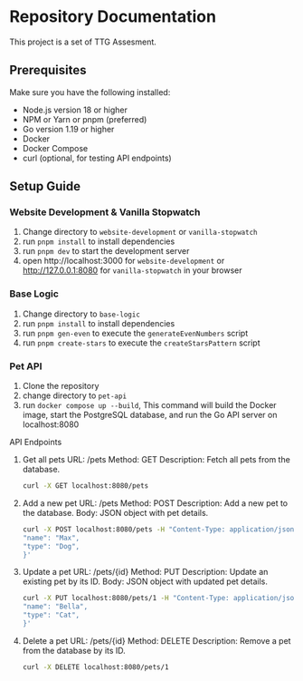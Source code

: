 # Repository Documentation

This project is a set of TTG Assesment.

## Prerequisites

Make sure you have the following installed:

- Node.js version 18 or higher
- NPM or Yarn or pnpm (preferred)
- Go version 1.19 or higher
- Docker
- Docker Compose
- curl (optional, for testing API endpoints)

## Setup Guide

### Website Development & Vanilla Stopwatch

1. Change directory to `website-development` or `vanilla-stopwatch`
2. run `pnpm install` to install dependencies
3. run `pnpm dev` to start the development server
4. open http://localhost:3000 for `website-development` or http://127.0.0.1:8080 for `vanilla-stopwatch` in your browser

### Base Logic

1. Change directory to `base-logic`
2. run `pnpm install` to install dependencies
3. run `pnpm gen-even` to execute the `generateEvenNumbers` script
4. run `pnpm create-stars` to execute the `createStarsPattern` script

### Pet API

1. Clone the repository
2. change directory to `pet-api`
3. run `docker compose up --build`, This command will build the Docker image, start the PostgreSQL database, and run the Go API server on localhost:8080

API Endpoints

1. Get all pets
   URL: /pets
   Method: GET
   Description: Fetch all pets from the database.

   ```bash
   curl -X GET localhost:8080/pets
   ```

2. Add a new pet
   URL: /pets
   Method: POST
   Description: Add a new pet to the database.
   Body: JSON object with pet details.

   ```bash
   curl -X POST localhost:8080/pets -H "Content-Type: application/json" -d '{
   "name": "Max",
   "type": "Dog",
   }'
   ```

3. Update a pet
   URL: /pets/{id}
   Method: PUT
   Description: Update an existing pet by its ID.
   Body: JSON object with updated pet details.

   ```bash
   curl -X PUT localhost:8080/pets/1 -H "Content-Type: application/json" -d '{
   "name": "Bella",
   "type": "Cat",
   }'

   ```

4. Delete a pet
   URL: /pets/{id}
   Method: DELETE
   Description: Remove a pet from the database by its ID.
   ```bash
   curl -X DELETE localhost:8080/pets/1
   ```
